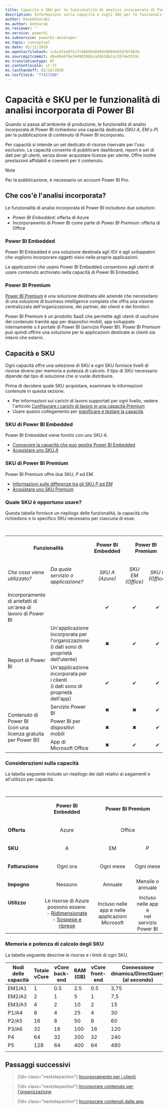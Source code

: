 ```yaml
---
title: Capacità e SKU per le funzionalità di analisi incorporata di Power BI
description: Informazioni sulla capacità e sugli SKU per le funzionalità di analisi incorporata di Power BI.
author: KesemSharabi
ms.author: kesharab
ms.reviewer: ''
ms.service: powerbi
ms.subservice: powerbi-developer
ms.topic: conceptual
ms.date: 02/11/2020
ms.openlocfilehash: 1c6c4faa9f5cff46695ddd9d30869103d7bf482b
ms.sourcegitcommit: d6a48e6f6e3449820b5ca03638b11c55f4e9319c
ms.translationtype: HT
ms.contentlocale: it-IT
ms.lasthandoff: 02/18/2020
ms.locfileid: "77427208"
---
```

# <a name="capacity-and-skus-in-power-bi-embedded-analytics"></a>Capacità e SKU per le funzionalità di analisi incorporata di Power BI

Quando si passa all'ambiente di produzione, le funzionalità di analisi incorporata di Power BI richiedono una capacità dedicata (SKU *A*, *EM* o *P*) per la pubblicazione di contenuto di Power BI incorporato.

Per capacità si intende un set dedicato di risorse riservate per l'uso esclusivo. La capacità consente di pubblicare dashboard, report e set di dati per gli utenti, senza dover acquistare licenze per utente. Offre inoltre prestazioni affidabili e coerenti per il contenuto.

>[!NOTE]
>Per la pubblicazione, è necessario un account Power BI Pro.

## <a name="what-is-embedded-analytics"></a>Che cos'è l'analisi incorporata?

Le funzionalità di analisi incorporata di Power BI includono due soluzioni:
* *Power BI Embedded*: offerta di Azure
* Incorporamento di Power BI come parte di *Power BI Premium*: offerta di Office

### <a name="power-bi-embedded"></a>Power BI Embedded

Power BI Embedded è una soluzione destinata agli ISV e agli sviluppatori che vogliono incorporare oggetti visivi nelle proprie applicazioni.

Le applicazioni che usano Power BI Embedded consentono agli utenti di usare contenuto archiviato nella capacità di Power BI Embedded.

### <a name="power-bi-premium"></a>Power BI Premium

[Power BI Premium](../service-premium-what-is.md) è una soluzione destinata alle aziende che necessitano di una soluzione di business intelligence completa che offra una visione centralizzata dell'organizzazione, dei partner, dei clienti e dei fornitori.

Power BI Premium è un prodotto SaaS che permette agli utenti di usufruire del contenuto tramite app per dispositivi mobili, app sviluppate internamente o il portale di Power BI (servizio Power BI). Power BI Premium può quindi offrire una soluzione per le applicazioni destinate ai clienti sia interni che esterni.

## <a name="capacity-and-skus"></a>Capacità e SKU

Ogni capacità offre una selezione di SKU e ogni SKU fornisce livelli di risorse diversi per memoria e potenza di calcolo. Il tipo di SKU necessario dipende dal tipo di soluzione che si vuole distribuire.

Prima di decidere quale SKU acquistare, esaminare le informazioni contenute in questa sezione.
* Per informazioni sui carichi di lavoro supportati per ogni livello, vedere l'articolo [Configurare i carichi di lavoro in una capacità Premium](../service-admin-premium-workloads.md)
* Usare questo collegamento per [pianificare e testare la capacità](../service-premium-capacity-optimize.md#testing-approaches)

### <a name="power-bi-embedded-skus"></a>SKU di Power BI Embedded

Power BI Embedded viene fornito con uno SKU *A*.
* [Conoscere la capacità che può gestire Power BI Embedded](https://powerbi.microsoft.com/blog/power-bi-developer-community-june-july-update/#Capacity-Plan)
* [Acquistare uno SKU *A*](../service-admin-premium-purchase.md#purchase-a-skus-for-testing-and-other-scenarios)

### <a name="power-bi-premium-skus"></a>SKU di Power BI Premium

Power BI Premium offre due SKU, *P* ed *EM*.
* [Informazioni sulle differenze tra gli SKU *P* ed *EM*](../service-premium-what-is.md#subscriptions-and-licensing)
* [Acquistare uno SKU Premium](../service-admin-premium-purchase.md)

### <a name="which-sku-should-i-use"></a>Quale SKU è opportuno usare?

Questa tabella fornisce un riepilogo delle funzionalità, la capacità che richiedono e lo specifico SKU necessario per ciascuna di esse. 

</br>
<table>
<col width="20%">
<col width="20%">
<col width="20%">
<col width="20%">
<col width="20%">
<tbody>
<tr>
<td style="text-align: center"; colspan="2"><p><b>Funzionalità</b></p></td>
<td style="text-align: center">
<p><b>Power BI Embedded</b></p>
</td>
<td style="text-align: center"; colspan="2">
<p><b>Power BI Premium</b></p>
</td>
</tr>
<tr>
<td><p><em>Che cosa viene utilizzato?</em><p></td>
<td><p><em>Da quale servizio o applicazione?</em><p></td>
<td style="text-align: center"><p><em>SKU A</br>(Azure)</em></p></td>
<td style="text-align: center"><p><em>SKU EM</br>(Office)</em></p></td>
<td style="text-align: center"><p><em>SKU P</br>(Office)</em></p></td>
</tr>
<tr>
<td>Incorporamento di artefatti di un'area di lavoro di Power BI</td>
<td>
</td>
<td style="text-align: center">✔</td>
<td style="text-align: center">✔</td>
<td style="text-align: center">✔</td>
</tr>
<tr>
<td rowspan="2">Report di Power BI</td>
<td>Un'applicazione incorporata per l'organizzazione</br>(i dati sono di proprietà dell'utente)</td>
<td style="text-align: center">✖</td>
<td style="text-align: center">✔</td>
<td style="text-align: center">✔</td>
</tr>
<tr>
<td>Un'applicazione incorporata per i clienti</br>(i dati sono di proprietà dell'app)</td>
<td style="text-align: center">✔</td>
<td style="text-align: center">✔</td>
<td style="text-align: center">✔</td>
</tr>
<tr>
<td rowspan="3">Contenuto di Power BI<br>(con una licenza gratuita per Power BI)</td>
<td>Servizio Power BI</td>
<td style="text-align: center">✖</td>
<td style="text-align: center">✖</td>
<td style="text-align: center">✔</td>
</tr>
<tr>
<td>Power BI per dispositivi mobili</td>
<td style="text-align: center">✖</td>
<td style="text-align: center">✖</td>
<td style="text-align: center">✔</td>
</tr>
<tr>
<td>App di Microsoft Office</td>
<td style="text-align: center">✖</td>
<td style="text-align: center">✔</td>
<td style="text-align: center">✔</td>
</tr>
</tbody>
</table>

### <a name="capacity-considerations"></a>Considerazioni sulla capacità

La tabella seguente include un riepilogo dei dati relativi ai pagamenti e all'utilizzo per capacità.

</br>
<table>
<tbody>
<tr>
<td></td>
<td style="text-align: center;"><p><strong>Power BI Embedded</strong></p></td>
<td style="text-align: center;" colspan="2"><p><strong>Power BI Premium</strong></p></td>
</tr>
<tr>
<td><p><strong>Offerta</strong></p></td>
<td style="text-align: center;"><p>Azure</p></td>
<td style="text-align: center;" colspan="2"><p>Office</p></td>
</tr>
<tr>
<td><p><strong>SKU</strong></p></td>
<td style="text-align: center;"><p>A</p></td>
<td style="text-align: center;"><p>EM</p></td>
<td style="text-align: center;"><p>P</p></td>
</tr>
<tr>
<td><p><strong>Fatturazione</strong></td>
<td style="text-align: center;">Ogni ora</td>
<td style="text-align: center;">Ogni mese</td>
<td style="text-align: center;">Ogni mese</td>
</tr>
<tr>
<td><p><strong>Impegno</strong></td>
<td style="text-align: center;">Nessuno</td>
<td style="text-align: center;">Annuale</td>
<td style="text-align: center;">Mensile o annuale</td>
</tr>
<tr>
<td valign="top"><p><strong>Utilizzo</strong></td>
<td style="text-align: center;">Le risorse di Azure possono essere:</br>- <a href="azure-pbie-scale-capacity.md">Ridimensionate</a></br>- <a href="azure-pbie-pause-start.md">Sospese e riprese</a>
</td>
<td style="text-align: center;">Incluso nelle app e nelle</br> applicazioni Microsoft</td>
<td style="text-align: center;">Incluso nelle app e</br> nel servizio Power BI</td>
</tr>
</tbody>
</table>

### <a name="sku-memory-and-computing-power"></a>Memoria e potenza di calcolo degli SKU

La tabella seguente descrive le risorse e i limiti di ogni SKU.

| Nodi delle capacità | Totale vCore | vCore back-end | RAM (GB) | vCore front-end | Connessione dinamica/DirectQuery (al secondo) | Parallelismo di aggiornamento dei modelli |
| --- | --- | --- | --- | --- | --- | --- |
| EM1/A1 | 1 | 0.5 | 2.5 | 0.5 | 3,75 | 1 |
| EM2/A2 | 2 | 1 | 5 | 1 | 7,5 | 2 |
| EM3/A3 | 4 | 2 | 10 | 2 | 15 | 3 |
| P1/A4 | 8 | 4 | 25 | 4 | 30 | 6 |
| P2/A5 | 16 | 8 | 50 | 8 | 60 | 12 |
| P3/A6 | 32 | 16 | 100 | 16 | 120 | 24 |
| P4 | 64 | 32 | 200 | 32 | 240 | 48 |
| P5 | 128 | 64 | 400 | 64 | 480 | 96 |
| | | | | | | |

## <a name="next-steps"></a>Passaggi successivi

> [!div class="nextstepaction"]
>[Incorporamento per i clienti](embed-sample-for-customers.md)

> [!div class="nextstepaction"]
>[Incorporare contenuto per l'organizzazione](embed-sample-for-your-organization.md)

> [!div class="nextstepaction"]
> [Incorporare contenuti dalle app](embed-from-apps.md)